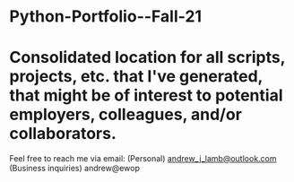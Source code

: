 # Python-Portfolio--Fall-21
# Consolidated location for all scripts, projects, etc. that I've generated, that might be of interest to potential employers, colleagues, and/or collaborators.

Feel free to reach me via email: 
(Personal)
andrew_j_lamb@outlook.com
(Business inquiries)
andrew@ewop
